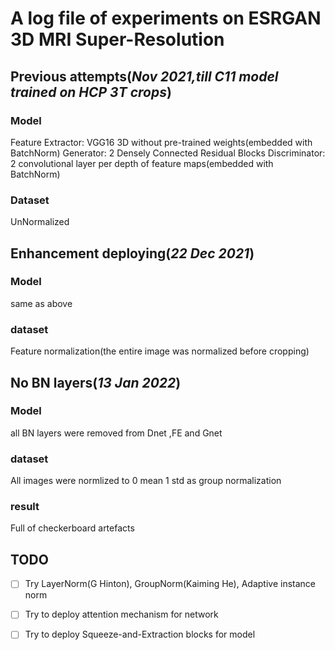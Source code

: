 # A log file of experiments on ESRGAN 3D MRI Super-Resolution

## Previous attempts(_Nov 2021,till C11 model trained on HCP 3T crops_)
### Model
Feature Extractor: VGG16 3D without pre-trained weights(embedded with BatchNorm)
Generator: 2 Densely Connected Residual Blocks
Discriminator: 2 convolutional layer per depth of feature maps(embedded with BatchNorm)
### Dataset
UnNormalized

## Enhancement deploying(_22 Dec 2021_)
### Model 
same as above
### dataset
Feature normalization(the entire image was normalized before cropping)

## No BN layers(_13 Jan 2022_)
### Model
all BN layers were removed from Dnet ,FE and Gnet
### dataset
All images were normlized to 0 mean 1 std as group normalization 
### result
Full of checkerboard artefacts

## TODO
- [ ] Try LayerNorm(G Hinton), GroupNorm(Kaiming He), Adaptive instance norm
- [ ] Try to deploy attention mechanism for network
- [ ] Try to deploy Squeeze-and-Extraction blocks for model


